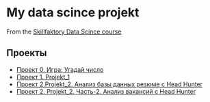 # My data scince projekt
From the [Skillfaktory Data Scince course]()

## Проекты

*   [Проект 0. Игра: Угадай число](https://github.com/Maksim9654/first_reposit_M/tree/main/projekt_0)
*   [Проект 1. Projekt_1](https://github.com/Maksim9654/first_reposit_M/tree/main/Projekt_1)
*   [Проект 2.Projekt_2. Анализ базы данных резюме c Head Hunter](https://github.com/Maksim9654/first_reposit_M/tree/main/PROJECT-2.%20%D0%90%D0%BD%D0%B0%D0%BB%D0%B8%D0%B7%20%D1%80%D0%B5%D0%B7%D1%8E%D0%BC%D0%B5%20%D0%B8%D0%B7%20HeadHunter) 
*   [Проект 2. Projekt_2. Часть-2. Анализ вакансий c Head Hunter]()